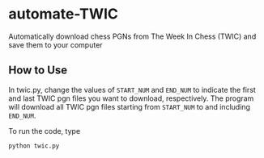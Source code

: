 # automate-TWIC
Automatically download chess PGNs from The Week In Chess (TWIC) and save them to your computer

## How to Use
In twic.py, change the values of `START_NUM` and `END_NUM` to indicate the first and last TWIC pgn files you want to download, respectively. The program will download all TWIC pgn files starting from `START_NUM` to and including `END_NUM`.

To run the code, type 
```
python twic.py
```
